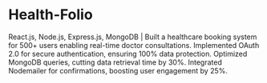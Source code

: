 # Health-Folio
React.js, Node.js, Express.js, MongoDB | Built a healthcare booking system for 500+ users enabling real-time doctor consultations. Implemented OAuth 2.0 for secure authentication, ensuring 100% data protection. Optimized MongoDB queries, cutting data retrieval time by 30%. Integrated Nodemailer for confirmations, boosting user engagement by 25%.
